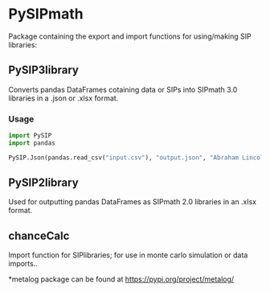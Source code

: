 # PySIPmath
Package containing the export and import functions for using/making SIP libraries:

## PySIP3library
Converts pandas DataFrames cotaining data or SIPs into SIPmath 3.0 libraries 
in a .json or .xlsx format.

### Usage
```python
import PySIP
import pandas

PySIP.Json(pandas.read_csv("input.csv"), "output.json", "Abraham Lincoln")
```

## PySIP2library
Used for outputting pandas DataFrames as SIPmath 2.0 libraries in an .xlsx format.


## chanceCalc
Import function for SIPlibraries; for use in monte carlo simulation or data imports..

*metalog package can be found at https://pypi.org/project/metalog/
